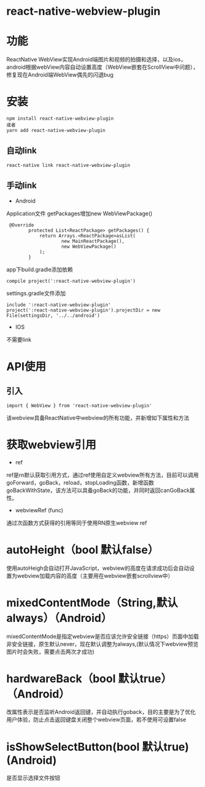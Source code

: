 # react-native-webview-plugin

# 功能

ReactNative WebView实现Android端图片和视频的拍摄和选择，以及ios，android根据webView内容自动设置高度（WebView嵌套在ScrollView中问题），修复现在Android端WebView偶先的闪退bug

# 安装
```
npm install react-native-webview-plugin  
或者
yarn add react-native-webview-plugin 

```
## 自动link

```
react-native link react-native-webview-plugin
```
## 手动link
- Android

Application文件 getPackages增加new WebViewPackage()
```
 @Override
        protected List<ReactPackage> getPackages() {
            return Arrays.<ReactPackage>asList(
                    new MainReactPackage(),
                    new WebViewPackage()
            );
        }
```
app下build.gradle添加依赖
```
compile project(':react-native-webview-plugin')
```

settings.gradle文件添加
```
include ':react-native-webview-plugin'
project(':react-native-webview-plugin').projectDir = new File(settingsDir, '../../android')
```

- IOS

不需要link


# API使用

## 引入
```
import { WebView } from 'react-native-webview-plugin'
```

该webview具备ReactNative中webview的所有功能，并新增如下属性和方法

# 获取webview引用

- ref

ref是rn默认获取引用方式，通过ref使用自定义webview所有方法，目前可以调用goForward，goBack，reload，stopLoading函数，新增函数goBackWithState，该方法可以具备goBack的功能，并同时返回canGoBack属性。

- webviewRef (func)

通过次函数方式获得的引用等同于使用RN原生webview ref

# autoHeight（bool 默认false）
使用autoHeigh会自动打开JavaScript，webview的高度在请求成功后会自动设置为webview加载内容的高度（主要用在webview嵌套scrollview中）

# mixedContentMode（String,默认always）（Android）
mixedContentMode是指定webview是否应该允许安全链接（https）页面中加载非安全链接，原生默认never，现在默认调整为always,(默认情况下webview预览图片时会失败，需要点击两次才成功)

# hardwareBack（bool 默认true）（Android）
改属性表示是否监听Android返回键，并自动执行goback，目的主要是为了优化用户体验，防止点击返回键盘关闭整个webview页面，若不使用可设置false

# isShowSelectButton(bool 默认true)(Android)
是否显示选择文件按钮


